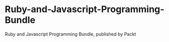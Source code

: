 # Ruby-and-Javascript-Programming-Bundle
Ruby and Javascript Programming Bundle, published by Packt
